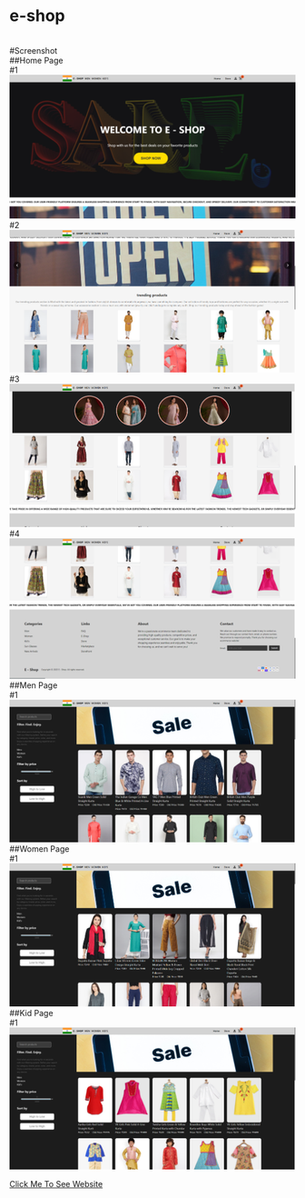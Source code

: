 # e-shop

<br/>
#Screenshot 
<br/>
##Home Page 
<br/>
#1
<br/>
<img src="./RedmePic/Home1.png" alt="homeimg"/>
<br/>
#2
<img src="./RedmePic/Home2.png" alt="homeimg"/>
<br/>
#3
<img src="./RedmePic/Home3.png" alt="homeimg"/>
<br/>
#4
<img src="./RedmePic/Home4.png" alt="homeimg"/>
<br/>
##Men Page 
<br/>
#1
<img src="./RedmePic/Men.png" alt="Menimg"/>
<br/>
##Women Page 
<br/>
#1
<img src="./RedmePic/Women.png" alt="Womenimg"/>
<br/>
##Kid Page 
<br/>
#1
<img src="./RedmePic/Kid.png" alt="Kidimg"/>

<a href="e-shop-harry.netlify.app" > Click Me To See Website</a>

